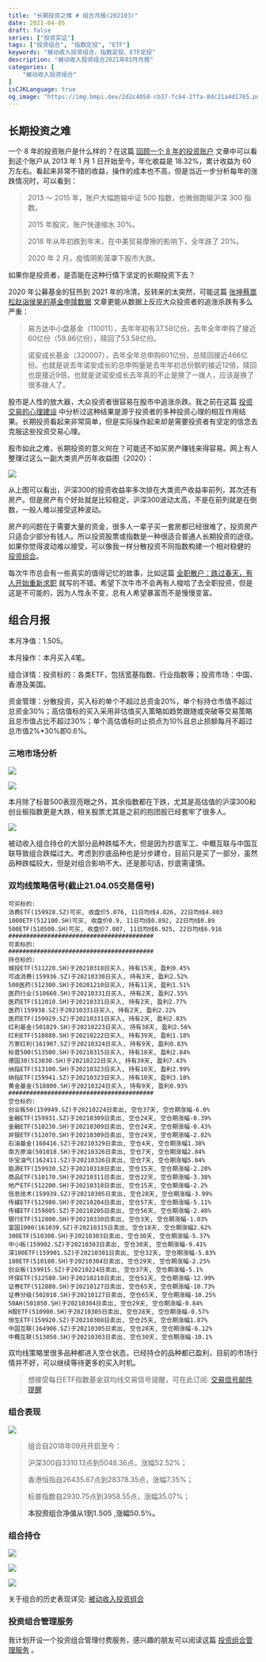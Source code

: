 ```yaml
---
title: "长期投资之难 # 组合月报(202103)"
date: 2021-04-05
draft: false
series: ["投资实证"]
tags: ["投资组合", "指数定投", "ETF"]
keywords: "被动收入投资组合、指数定投、ETF定投"
description: "被动收入投资组合2021年03月月报"
categories: [
    "被动收入投资组合"
]
isCJKLanguage: true
og_image: "https://img.bmpi.dev/2d2c4058-cb37-fc64-2ffa-8dc21a4d1765.png"
---
```


## 长期投资之难

一个 8 年的投资账户是什么样的？在这篇 [回顾一个 8 年的投资账户](https://mp.weixin.qq.com/s/mWWFRa1y-xZ1IKXgtUVEow) 文章中可以看到这个账户从 2013 年 1 月 1 日开始至今，年化收益是 18.32%，累计收益为 60 万左右。看起来非常不错的收益，操作的成本也不高，但是当近一步分析每年的涨跌情况时，可以看到：

> 2013 ～ 2015 年，账户大幅跑输中证 500 指数，也微弱跑输沪深 300 指数。
> 
> 2015 年股灾，账户快速缩水 30%。
>
> 2018 年从年初跌到年末，在中美贸易摩擦的影响下，全年跌了 20%。
>
> 2020 年 2 月，疫情阴影笼罩下股市大跌。

如果你是投资者，是否能在这种行情下坚定的长期投资下去？

2020 年公募基金的狂热到 2021 年的冷清，反转来的太突然，可能这篇 [张坤蔡嵩松赵诣侯昊的基金申赎数据](https://mp.weixin.qq.com/s/4GBLP249Ze2urZLB4uPlyw) 文章更能从数据上反应大众投资者的追涨杀跌有多么严重：

> 易方达中小盘基金（110011），去年年初有37.58亿份，去年全年申购了接近60亿份（59.86亿份），赎回了53.58亿份。
> 
> 诺安成长基金（320007），去年全年总申购601亿份，总赎回接近466亿份。也就是说去年诺安成长的总申购量是去年年初总份额的接近12倍，赎回也是接近9倍，也就是说诺安成长去年真的不止是换了一拨人，应该是换了很多拨人了。

股市是人性的放大器，大众投资者很容易在股市中追涨杀跌。我之前在这篇 [投资交易的心理建设](/money/passive-income-protfolio/202010/) 中分析过这种结果是源于投资者的多种投资心理的相互作用结果。长期投资看起来非常简单，但是实际操作起来却是需要投资者有坚定的信念去克服这些投资交易心理。

股市如此之难，长期投资的意义何在？可能还不如买房产赚钱来得容易。网上有人整理过这么一副大类资产历年收益图（2020）：

![](https://img.bmpi.dev/973d74a8-0ddb-7e43-a37f-4e156d573a5e.png)

从上图可以看出，沪深300的投资收益率多次排在大类资产收益率前列，其次还有房产。但是房产有个好处就是比较稳定，沪深300波动太高，不是在前列就是在倒数，一般人难以接受这种波动。

房产的问题在于需要大量的资金，很多人一辈子买一套房都已经很难了，投资房产只适合少部分有钱人。所以投资股票或指数是一种很适合普通人长期投资的途径。如果你觉得波动难以接受，可以像我一样分散投资不同指数构建一个相对稳健的 [投资组合](/money/passive-income-protfolio/202006/)。

每次牛市总会有一些真实的值得记忆的故事，比如这篇 [全职散户：跌过春天，有人开始重新求职](https://mp.weixin.qq.com/s/ASyu2oU2-xg7ynV8iW4zgg) 就写的不错。希望下次牛市不会再有人梭哈了去全职投资，但是这是不可能的，因为人性永不变，总有人希望暴富而不是慢慢变富。

## 组合月报

本月净值：1.505。

本月操作：本月买入4笔。

组合详情：投资标的：各类ETF，包括宽基指数、行业指数等；投资市场：中国、香港及美国。

资金管理：分散投资，买入标的单个不超过总资金20%，单个标持仓市值不超过总资金30%；高估值标的买入采用非估值买入策略如趋势跟随或突破等交易策略且总市值占比不超过30%；单个高估值标的止损点为10%且总止损额每月不超过总市值2%*30%即0.6%。

### 三地市场分析

![](https://img.bmpi.dev/2fc62925-359e-3465-2595-d10a7c7f5e9f.png)

![](https://img.bmpi.dev/a5806e05-fc55-4b71-4659-cb0ee3b17046.png)

本月除了标普500表现亮眼之外，其余指数都在下跌，尤其是高估值的沪深300和创业板指数更是大跌，相关股票尤其是之前的抱团股已经套牢了很多人。

![](https://img.bmpi.dev/a62e817b-ac98-02e4-9c74-f3ff1188b753.png)

被动收入组合持仓的大部分品种跌幅不大，但是因为抄底军工、中概互联与中国互联导致组合跌幅过大。考虑到抄底品种也是分步建仓，目前只是买了一部分，虽然品种跌幅较大，但是对组合影响不大。还是那句话，抄底需谨慎。

### 双均线策略信号(截止21.04.05交易信号)

```text
可买标的:
消费ETF(159928.SZ)可买, 收盘价5.076, 11日均线4.826, 22日均线4.803
1000ETF(512100.SH)可买, 收盘价0.9, 11日均线0.892, 22日均线0.89
500ETF(510500.SH)可买, 收盘价7.007, 11日均线6.925, 22日均线6.916
#########################################
可卖标的:
#########################################
持仓标的:
城投ETF(511220.SH)于20210318日买入, 持有15天, 盈利0.45%
可选消费(159936.SZ)于20210330日买入, 持有3天, 盈利2.52%
500医药(512300.SH)于20201210日买入, 持有11天, 盈利1.51%
医药行业(510660.SH)于20210331日买入, 持有2天, 盈利2.55%
医药ETF(512010.SH)于20210331日买入, 持有2天, 盈利2.77%
医药(159938.SZ)于20210331日买入, 持有2天, 盈利2.22%
医药ETF(159929.SZ)于20210331日买入, 持有2天, 盈利2.83%
红利基金(501029.SH)于20210223日买入, 持有38天, 盈利2.56%
红利ETF(510880.SH)于20210222日买入, 持有39天, 盈利1.18%
万家红利(161907.SZ)于20210324日买入, 持有9天, 盈利0.83%
标普500(513500.SH)于20210315日买入, 持有18天, 盈利2.84%
德国30(513030.SH)于20210222日买入, 持有39天, 盈利7.43%
纳指ETF(513100.SH)于20210323日买入, 持有10天, 盈利2.99%
纳指ETF(159941.SZ)于20210323日买入, 持有10天, 盈利3.18%
黄金基金(518800.SH)于20210324日买入, 持有9天, 盈利0.93%
#########################################
空仓标的:
创业板50(159949.SZ)于20210224日卖出, 空仓37天, 空仓期涨幅-6.0%
金融ETF(159931.SZ)于20210309日卖出, 空仓24天, 空仓期涨幅-0.39%
金融ETF(510230.SH)于20210309日卖出, 空仓24天, 空仓期涨幅-0.43%
非银ETF(512070.SH)于20210309日卖出, 空仓24天, 空仓期涨幅-2.82%
石油基金(160416.SZ)于20210329日卖出, 空仓4天, 空仓期涨幅1.38%
南方原油(501018.SH)于20210326日卖出, 空仓7天, 空仓期涨幅2.84%
华宝油气(162411.SZ)于20210326日卖出, 空仓7天, 空仓期涨幅5.04%
能源ETF(159930.SZ)于20210318日卖出, 空仓15天, 空仓期涨幅-2.28%
商品ETF(510170.SH)于20210311日卖出, 空仓22天, 空仓期涨幅-3.38%
地产ETF(512200.SH)于20210318日卖出, 空仓15天, 空仓期涨幅-2.2%
信息技术(159939.SZ)于20210305日卖出, 空仓28天, 空仓期涨幅-3.99%
传媒ETF(512980.SH)于20210204日卖出, 空仓57天, 空仓期涨幅-5.11%
传媒ETF(159805.SZ)于20210205日卖出, 空仓56天, 空仓期涨幅-2.48%
银行ETF(512800.SH)于20210330日卖出, 空仓3天, 空仓期涨幅-1.03%
富国1000(161039.SZ)于20210315日卖出, 空仓18天, 空仓期涨幅2.62%
300ETF(510300.SH)于20210303日卖出, 空仓30天, 空仓期涨幅-5.37%
中小板(159902.SZ)于20210303日卖出, 空仓30天, 空仓期涨幅-9.41%
深100ETF(159901.SZ)于20210301日卖出, 空仓32天, 空仓期涨幅-5.83%
180ETF(510180.SH)于20210304日卖出, 空仓29天, 空仓期涨幅-2.25%
创业板(159915.SZ)于20210224日卖出, 空仓37天, 空仓期涨幅-5.1%
环保ETF(512580.SH)于20210210日卖出, 空仓51天, 空仓期涨幅-12.99%
证券ETF(512880.SH)于20210127日卖出, 空仓65天, 空仓期涨幅-10.73%
证券分级(502010.SH)于20210127日卖出, 空仓65天, 空仓期涨幅-10.25%
50AH(501050.SH)于20210304日卖出, 空仓29天, 空仓期涨幅-0.84%
H股ETF(510900.SH)于20210305日卖出, 空仓28天, 空仓期涨幅-0.57%
恒生ETF(159920.SZ)于20210308日卖出, 空仓25天, 空仓期涨幅1.87%
中国互联(164906.SZ)于20210305日卖出, 空仓28天, 空仓期涨幅-6.12%
中概互联(513050.SH)于20210303日卖出, 空仓30天, 空仓期涨幅-10.1%
```

双均线策略里很多品种都进入空仓状态，已经持仓的品种都已盈利，目前的市场行情并不好，可以继续等待更多的买入时机。

> 想接受每日ETF指数基金双均线交易信号提醒，可在此订阅: [交易信号邮件提醒](https://money.i365.tech/)

### 组合表现

![](https://img.bmpi.dev/2d2c4058-cb37-fc64-2ffa-8dc21a4d1765.png)

> 组合自2018年09月开启至今：
> 
> 沪深300自3310.13点到5048.36点，涨幅52.52%；
> 
> 香港恒指自26435.67点到28378.35点，涨幅7.35%；
> 
> 标普指数自2930.75点到3958.55点，涨幅35.07%；
> 
> **本投资组合净值从1到1.505 ,涨幅50.5%。**

### 组合持仓

![](https://img.bmpi.dev/d575966b-566a-5b13-02d5-6ed105fd8a7c.png)

![](https://img.bmpi.dev/a8eb2460-11c9-acde-3673-0a346823fb21.png)

![](https://img.bmpi.dev/df58c7ca-b60b-eb70-5c9f-b7c805cdd660.png)

关于组合的历史表现详见: [被动收入投资组合](https://www.notion.so/mdw/e0ed086e701a4d0aaa4839d2c7aa62ea)

### 投资组合管理服务

我计划开设一个投资组合管理付费服务，感兴趣的朋友可以阅读这篇 [投资组合管理服务](/invest/) 。
